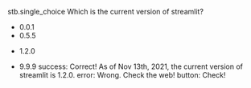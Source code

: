 stb.single_choice
Which is the current version of streamlit?
- 0.0.1
- 0.5.5
+ 1.2.0
- 9.9.9
success: Correct! As of Nov 13th, 2021, the current version of streamlit is 1.2.0.
error: Wrong. Check the web!
button: Check!